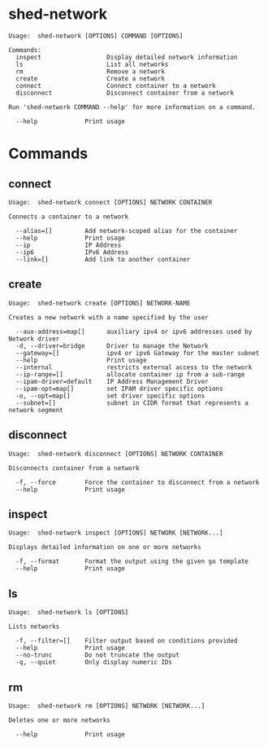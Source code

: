 # shed-network

    Usage:	shed-network [OPTIONS] COMMAND [OPTIONS]
    
    Commands:
      inspect                  Display detailed network information
      ls                       List all networks
      rm                       Remove a network
      create                   Create a network
      connect                  Connect container to a network
      disconnect               Disconnect container from a network
    
    Run 'shed-network COMMAND --help' for more information on a command.
    
      --help             Print usage

# Commands

## connect

    Usage:	shed-network connect [OPTIONS] NETWORK CONTAINER
    
    Connects a container to a network
    
      --alias=[]         Add network-scoped alias for the container
      --help             Print usage
      --ip               IP Address
      --ip6              IPv6 Address
      --link=[]          Add link to another container

## create

    Usage:	shed-network create [OPTIONS] NETWORK-NAME
    
    Creates a new network with a name specified by the user
    
      --aux-address=map[]      auxiliary ipv4 or ipv6 addresses used by Network driver
      -d, --driver=bridge      Driver to manage the Network
      --gateway=[]             ipv4 or ipv6 Gateway for the master subnet
      --help                   Print usage
      --internal               restricts external access to the network
      --ip-range=[]            allocate container ip from a sub-range
      --ipam-driver=default    IP Address Management Driver
      --ipam-opt=map[]         set IPAM driver specific options
      -o, --opt=map[]          set driver specific options
      --subnet=[]              subnet in CIDR format that represents a network segment

## disconnect

    Usage:	shed-network disconnect [OPTIONS] NETWORK CONTAINER
    
    Disconnects container from a network
    
      -f, --force        Force the container to disconnect from a network
      --help             Print usage

## inspect

    Usage:	shed-network inspect [OPTIONS] NETWORK [NETWORK...]
    
    Displays detailed information on one or more networks
    
      -f, --format       Format the output using the given go template
      --help             Print usage

## ls

    Usage:	shed-network ls [OPTIONS]
    
    Lists networks
    
      -f, --filter=[]    Filter output based on conditions provided
      --help             Print usage
      --no-trunc         Do not truncate the output
      -q, --quiet        Only display numeric IDs

## rm

    Usage:	shed-network rm [OPTIONS] NETWORK [NETWORK...]
    
    Deletes one or more networks
    
      --help             Print usage

